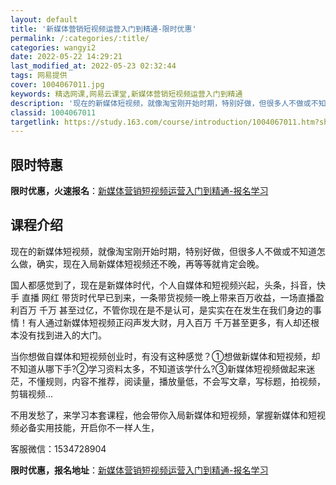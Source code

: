 ```yaml
---
layout: default
title: '新媒体营销短视频运营入门到精通-限时优惠'
permalink: /:categories/:title/
categories: wangyi2
date: 2022-05-22 14:29:21
last_modified_at: 2022-05-23 02:32:44
tags: 网易提供
cover: 1004067011.jpg
keywords: 精选网课,网易云课堂,新媒体营销短视频运营入门到精通
description: '现在的新媒体短视频，就像淘宝刚开始时期，特别好做，但很多人不做或不知道怎么做，确实，现在入局新媒体短视频还不晚，再等等就'
classid: 1004067011
targetlink: https://study.163.com/course/introduction/1004067011.htm?share=1&shareId=1025206652&utm_campaign=share&utm_medium=iphoneShare&utm_source=&utm_u=1025206652
---
```


## 限时特惠

**限时优惠，火速报名**：[新媒体营销短视频运营入门到精通-报名学习](https://study.163.com/course/introduction/1004067011.htm?share=1&shareId=1025206652&utm_campaign=share&utm_medium=iphoneShare&utm_source=&utm_u=1025206652)

## 课程介绍

现在的新媒体短视频，就像淘宝刚开始时期，特别好做，但很多人不做或不知道怎么做，确实，现在入局新媒体短视频还不晚，再等等就肯定会晚。

国人都感觉到了，现在是新媒体时代，个人自媒体和短视频兴起，头条，抖音，快手 直播 网红 带货时代早已到来，一条带货视频一晚上带来百万收益，一场直播盈利百万 千万 甚至过亿，不管你现在是不是认可，是实实在在发生在我们身边的事情！有人通过新媒体短视频正闷声发大财，月入百万 千万甚至更多，有人却还根本没有找到进入的大门。

当你想做自媒体和短视频创业时，有没有这种感觉？①想做新媒体和短视频，却不知道从哪下手?②学习资料太多，不知道该学什么?③新媒体短视频做起来迷茫，不懂规则，内容不推荐，阅读量，播放量低，不会写文章，写标题，拍视频，剪辑视频...

不用发愁了，来学习本套课程，他会带你入局新媒体和短视频，掌握新媒体和短视频必备实用技能，开启你不一样人生，

客服微信：1534728904

**限时优惠，报名地址**：[新媒体营销短视频运营入门到精通-报名学习](https://study.163.com/course/introduction/1004067011.htm?share=1&shareId=1025206652&utm_campaign=share&utm_medium=iphoneShare&utm_source=&utm_u=1025206652)

